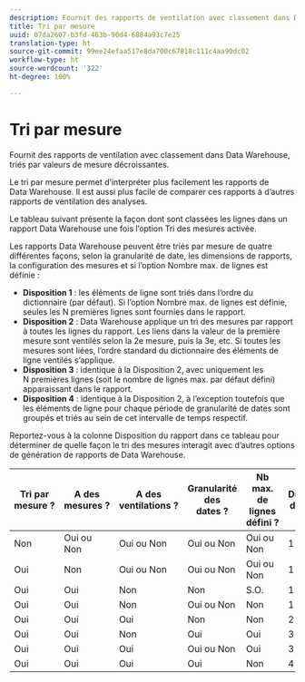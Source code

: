 ```yaml
---
description: Fournit des rapports de ventilation avec classement dans Data Warehouse, triés par valeurs de mesure décroissantes.
title: Tri par mesure
uuid: 07da2607-b3fd-463b-90d4-6884a93c7e25
translation-type: ht
source-git-commit: 99ee24efaa517e8da700c67818c111c4aa90dc02
workflow-type: ht
source-wordcount: '322'
ht-degree: 100%

---
```



# Tri par mesure

Fournit des rapports de ventilation avec classement dans Data Warehouse, triés par valeurs de mesure décroissantes.

Le tri par mesure permet d’interpréter plus facilement les rapports de Data Warehouse. Il est aussi plus facile de comparer ces rapports à d’autres rapports de ventilation des analyses.

Le tableau suivant présente la façon dont sont classées les lignes dans un rapport Data Warehouse une fois l’option Tri des mesures activée.

Les rapports Data Warehouse peuvent être triés par mesure de quatre différentes façons, selon la granularité de date, les dimensions de rapports, la configuration des mesures et si l’option Nombre max. de lignes est définie :

* **Disposition 1** : les éléments de ligne sont triés dans l’ordre du dictionnaire (par défaut). Si l’option Nombre max. de lignes est définie, seules les N premières lignes sont fournies dans le rapport.
* **Disposition 2** : Data Warehouse applique un tri des mesures par rapport à toutes les lignes du rapport. Les liens dans la valeur de la première mesure sont ventilés selon la 2e mesure, puis la 3e, etc. Si toutes les mesures sont liées, l’ordre standard du dictionnaire des éléments de ligne ventilés s’applique.
* **Disposition 3** : identique à la Disposition 2, avec uniquement les N premières lignes (soit le nombre de lignes max. par défaut défini) apparaissant dans le rapport.
* **Disposition 4** : identique à la Disposition 2, à l’exception toutefois que les éléments de ligne pour chaque période de granularité de dates sont groupés et triés au sein de cet intervalle de temps respectif.

Reportez-vous à la colonne Disposition du rapport dans ce tableau pour déterminer de quelle façon le tri des mesures interagit avec d’autres options de génération de rapports de Data Warehouse.

| Tri par mesure ? | A des mesures ? | A des ventilations ? | Granularité des dates ? | Nb max. de lignes défini ? | Disposition du rapport |
|---|---|---|---|---|---|
| Non | Oui ou Non | Oui ou Non | Oui ou Non | Oui ou Non | 1 |
| Oui | Non | Oui ou Non | Oui ou Non | Oui ou Non | 1 |
| Oui | Oui | Non | Non | S.O. | 1 |
| Oui | Oui | Non | Oui ou Non | Non | 1 |
| Oui | Oui | Oui | Non | Non | 2 |
| Oui | Oui | Non | Oui | Oui | 3 |
| Oui | Oui | Oui | Oui ou Non | Oui | 3 |
| Oui | Oui | Oui | Oui | Non | 4 |


